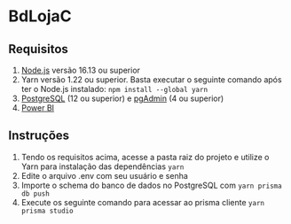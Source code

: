 # BdLojaC
## Requisitos
1. [Node.js](https://nodejs.org/en/) versão 16.13 ou superior
2. Yarn versão 1.22 ou superior. Basta executar o seguinte comando após ter o Node.js instalado:
`npm install --global yarn`
4. [PostgreSQL](https://www.postgresql.org/) (12 ou superior) e [pgAdmin](https://www.pgadmin.org/download/) (4 ou superior)
5. [Power BI](https://powerbi.microsoft.com/pt-br/desktop/)

## Instruções
1. Tendo os requisitos acima, acesse a pasta raiz do projeto e utilize o Yarn para instalação das dependências
`yarn`
2. Edite o arquivo .env com seu usuário e senha
3. Importe o schema do banco de dados no PostgreSQL com `yarn prisma db push`
4. Execute os seguinte comando para acessar ao prisma cliente `yarn prisma studio`
